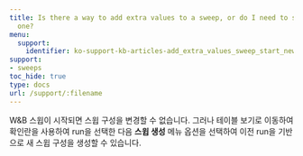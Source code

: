 ```yaml
---
title: Is there a way to add extra values to a sweep, or do I need to start a new
  one?
menu:
  support:
    identifier: ko-support-kb-articles-add_extra_values_sweep_start_new_one
support:
- sweeps
toc_hide: true
type: docs
url: /support/:filename
---
```


W&B 스윕이 시작되면 스윕 구성을 변경할 수 없습니다. 그러나 테이블 보기로 이동하여 확인란을 사용하여 run을 선택한 다음 **스윕 생성** 메뉴 옵션을 선택하여 이전 run을 기반으로 새 스윕 구성을 생성할 수 있습니다.
